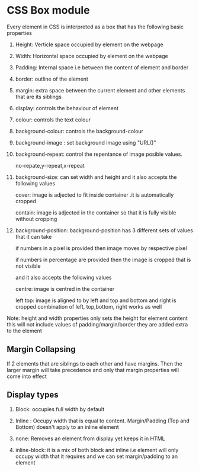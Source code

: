 # CSS Box module
    
Every element in CSS is interpreted as a box that has the following basic properties


1. Height: Verticle space occupied by element on the webpage
    
2. Width: Horizontal space occupied by element on the webpage

3. Padding: Internal space i.e between the content of element and border 

4. border: outline of the element 

5. margin: extra space between the current element and other elements that are its siblings

6. display: controls the behaviour of element

7. colour: controls the text colour 

8. background-colour: controls the background-colour

9. background-image : set background image using "URL()" 

10. background-repeat: control the repentance of image posible values.
    
    no-repate,y-repeat,x-repeat

11. background-size: can set width and height and it also accepts the following values

    cover: image is adjected to fit inside container .it is automatically cropped

    contain: image is adjected in the container so that it is fully visible without cropping

12. background-position: background-position has 3 different sets of values that it can take

    if numbers in a pixel is provided then image moves by respective pixel

    if numbers in percentage are provided then the image is cropped that is not visible

    and it also accepts the following values

    centre: image is centred in the container

    left top: image is aligned to by left and top and bottom and right is cropped 
    combination of left, top,bottom, right works as well

Note: height and width properties only sets the height for element content this will not include values of padding/margin/border they are added extra to the element


## Margin Collapsing

If 2 elements that are siblings to each other and have margins.
Then the larger margin will take precedence and only that margin properties will come into effect



## Display types

1. Block: occupies full width by default

2. Inline : Occupy width that is equal to content. Margin/Padding (Top and Bottom)  doesn't apply to an inline element

3. none: Removes an element from display yet keeps it in HTML

4. inline-block: it is a mix of both block and inline i.e element will only occupy width that it requires and we can set margin/padding to an element